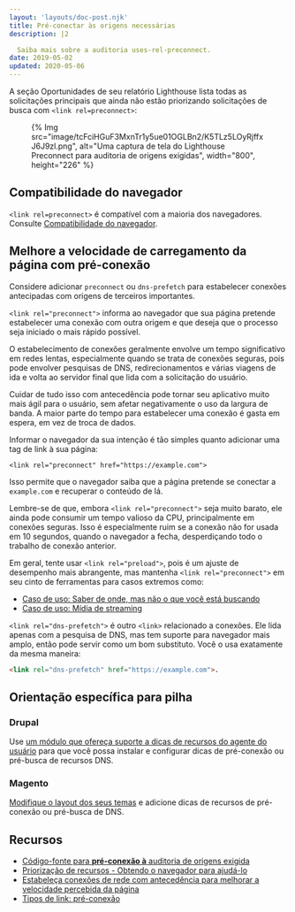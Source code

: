 ```yaml
---
layout: 'layouts/doc-post.njk'
title: Pré-conectar às origens necessárias
description: |2

  Saiba mais sobre a auditoria uses-rel-preconnect.
date: 2019-05-02
updated: 2020-05-06
---
```


A seção Oportunidades de seu relatório Lighthouse lista todas as solicitações principais que ainda não estão priorizando solicitações de busca com `<link rel=preconnect>`:

<figure>{% Img src="image/tcFciHGuF3MxnTr1y5ue01OGLBn2/K5TLz5LOyRjffxJ6J9zl.png", alt="Uma captura de tela do Lighthouse Preconnect para auditoria de origens exigidas", width="800", height="226" %}</figure>

## Compatibilidade do navegador

`<link rel=preconnect>` é compatível com a maioria dos navegadores. Consulte [Compatibilidade do navegador](https://developer.mozilla.org/docs/Web/HTML/Link_types/preconnect#Browser_compatibility).

## Melhore a velocidade de carregamento da página com pré-conexão

Considere adicionar `preconnect` ou `dns-prefetch` para estabelecer conexões antecipadas com origens de terceiros importantes.

`<link rel="preconnect">` informa ao navegador que sua página pretende estabelecer uma conexão com outra origem e que deseja que o processo seja iniciado o mais rápido possível.

O estabelecimento de conexões geralmente envolve um tempo significativo em redes lentas, especialmente quando se trata de conexões seguras, pois pode envolver pesquisas de DNS, redirecionamentos e várias viagens de ida e volta ao servidor final que lida com a solicitação do usuário.

Cuidar de tudo isso com antecedência pode tornar seu aplicativo muito mais ágil para o usuário, sem afetar negativamente o uso da largura de banda. A maior parte do tempo para estabelecer uma conexão é gasta em espera, em vez de troca de dados.

Informar o navegador da sua intenção é tão simples quanto adicionar uma tag de link à sua página:

`<link rel="preconnect" href="https://example.com">`

Isso permite que o navegador saiba que a página pretende se conectar a `example.com` e recuperar o conteúdo de lá.

Lembre-se de que, embora `<link rel="preconnect">` seja muito barato, ele ainda pode consumir um tempo valioso da CPU, principalmente em conexões seguras. Isso é especialmente ruim se a conexão não for usada em 10 segundos, quando o navegador a fecha, desperdiçando todo o trabalho de conexão anterior.

Em geral, tente usar `<link rel="preload">`, pois é um ajuste de desempenho mais abrangente, mas mantenha `<link rel="preconnect">` em seu cinto de ferramentas para casos extremos como:

- [Caso de uso: Saber de onde, mas não o que você está buscando](https://developers.google.com/web/fundamentals/performance/resource-prioritization#use-case_knowing_where_from_but_not_what_youre_fetching)
- [Caso de uso: Mídia de streaming](https://developers.google.com/web/fundamentals/performance/resource-prioritization#use-case_knowing_where_from_but_not_what_youre_fetching)

`<link rel="dns-prefetch">` é outro `<link>` relacionado a conexões. Ele lida apenas com a pesquisa de DNS, mas tem suporte para navegador mais amplo, então pode servir como um bom substituto. Você o usa exatamente da mesma maneira:

```html
<link rel="dns-prefetch" href="https://example.com">.
```

## Orientação específica para pilha

### Drupal

Use [um módulo que ofereça suporte a dicas de recursos do agente do usuário](https://www.drupal.org/project/project_module?f%5B0%5D=&f%5B1%5D=&f%5B2%5D=&f%5B3%5D=&f%5B4%5D=sm_field_project_type%3Afull&f%5B5%5D=&f%5B6%5D=&text=dns-prefetch&solrsort=iss_project_release_usage+desc&op=Search) para que você possa instalar e configurar dicas de pré-conexão ou pré-busca de recursos DNS.

### Magento

[Modifique o layout dos seus temas](https://devdocs.magento.com/guides/v2.3/frontend-dev-guide/layouts/xml-manage.html) e adicione dicas de recursos de pré-conexão ou pré-busca de DNS.

## Recursos

- [Código-fonte para **pré-conexão à** auditoria de origens exigida](https://developers.google.com/web/fundamentals/performance/resource-prioritization#preconnect)
- [Priorização de recursos - Obtendo o navegador para ajudá-lo](https://developers.google.com/web/fundamentals/performance/resource-prioritization#preconnect)
- [Estabeleça conexões de rede com antecedência para melhorar a velocidade percebida da página](https://web.dev/articles/preconnect-and-dns-prefetch)
- [Tipos de link: pré-conexão](https://developer.mozilla.org/docs/Web/HTML/Link_types/preconnect#Browser_compatibility)
